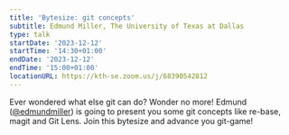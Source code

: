 ```yaml
---
title: 'Bytesize: git concepts'
subtitle: Edmund Miller, The University of Texas at Dallas
type: talk
startDate: '2023-12-12'
startTime: '14:30+01:00'
endDate: '2023-12-12'
endTime: '15:00+01:00'
locationURL: https://kth-se.zoom.us/j/68390542812
---
```


Ever wondered what else git can do? Wonder no more! Edmund ([@edmundmiller](https://github.com/edmundmiller)) is going to present you some git concepts like re-base, magit and Git Lens. Join this bytesize and advance you git-game!
